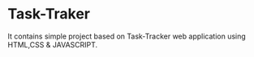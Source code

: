 # Task-Traker
It contains simple project based on Task-Tracker web application using HTML,CSS &amp; JAVASCRIPT.
